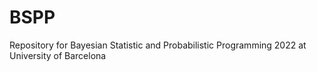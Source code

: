 # BSPP
Repository for Bayesian Statistic and Probabilistic Programming 2022 at University of Barcelona
